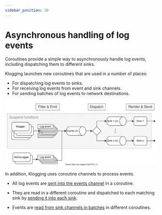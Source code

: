 ```yaml
---
sidebar_position: 30
---
```


# Asynchronous handling of log events

Coroutines provide a simple way to asynchronously handle log events, including dispatching them to different
sinks.

Klogging launches new coroutines that are used in a number of places:

- For dispatching log events to sinks.
- For receiving log events from event and sink channels.
- For sending batches of log events to network destinations.

![Klogging process diagram](/img/klogging-process.svg)

In addition, Klogging uses coroutine channels to process events.

- All log events are [sent into the events channel](https://github.com/klogging/klogging/blob/main/src/commonMain/kotlin/io/klogging/internal/Emitter.kt#L59)
  in a coroutine.

- They are read in a different coroutine and dispatched to each matching sink by [sending
  it into each sink](https://github.com/klogging/klogging/blob/main/src/commonMain/kotlin/io/klogging/internal/Sink.kt#L70).

- Events are [read from sink channels in batches](https://github.com/klogging/klogging/blob/main/src/commonMain/kotlin/io/klogging/sending/Batching.kt#L49)
  in different coroutines.

